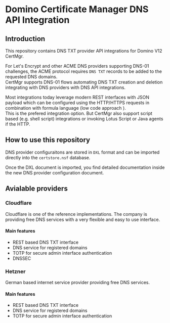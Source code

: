 # Domino Certificate Manager DNS API Integration

## Introduction

This repository contains DNS TXT provider API integrations for Domino V12 CertMgr.

For Let's Encrypt and other ACME DNS providers supporting DNS-01 challenges, the ACME protocol requires `DNS TXT` records to be added to the requested DNS domains.  
CertMgr supports DNS-01 flows automating DNS TXT creation and deletion integrating with DNS providers with DNS API integrations.  

Most integrations today leverage modern REST interfaces with JSON payload which can be configured using the HTTP/HTTPS requests in combination with formula language (low code approach ).  
This is the prefered integration option.  But CertMgr also support script based (e.g. shell script) integrations or invoking Lotus Script or Java agents if the HTTP.


## How to use this repository

DNS provider configuraitons are stored in `DXL` format and can be imported directly into the `certstore.nsf` database.

Once the DXL document is imported, you find detailed documentation inside the new DNS provider configuration document. 


## Avialable providers

### Cloudflare

Cloudflare is one of the reference implementations.
The company is providing free DNS services with a very flexible and easy to use interface.

#### Main features

- REST based DNS TXT interface 
- DNS service for registered domains
- TOTP for secure admin interface authentication
- DNSSEC


### Hetzner

German based internet service provider providing free DNS services.  

#### Main features

- REST based DNS TXT interface 
- DNS service for registered domains
- TOTP for secure admin interface authentication


